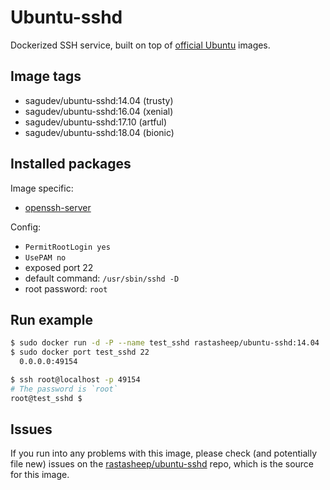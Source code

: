 # Ubuntu-sshd

Dockerized SSH service, built on top of [official Ubuntu](https://registry.hub.docker.com/_/ubuntu/) images.

## Image tags

- sagudev/ubuntu-sshd:14.04 (trusty)
- sagudev/ubuntu-sshd:16.04 (xenial)
- sagudev/ubuntu-sshd:17.10 (artful)
- sagudev/ubuntu-sshd:18.04 (bionic)



## Installed packages

Image specific:
- [openssh-server](https://help.ubuntu.com/community/SSH/OpenSSH/Configuring)

Config:

  - `PermitRootLogin yes`
  - `UsePAM no`
  - exposed port 22
  - default command: `/usr/sbin/sshd -D`
  - root password: `root`

## Run example

```bash
$ sudo docker run -d -P --name test_sshd rastasheep/ubuntu-sshd:14.04
$ sudo docker port test_sshd 22
  0.0.0.0:49154

$ ssh root@localhost -p 49154
# The password is `root`
root@test_sshd $
```

## Issues

If you run into any problems with this image, please check (and potentially file new) issues on the [rastasheep/ubuntu-sshd](https://github.com/rastasheep/ubuntu-sshd/issues) repo, which is the source for this image.

